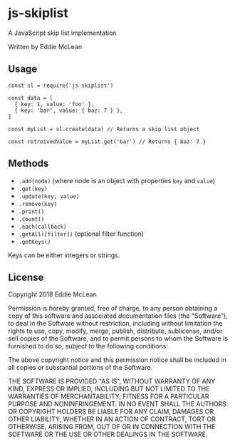 # js-skiplist

A JavaScript skip list implementation

Written by Eddie McLean

## Usage

```
const sl = require('js-skiplist')

const data = [
  { key: 1, value: 'foo' },
  { key: 'bar', value: { baz: 7 } },
]

const myList = sl.create(data) // Returns a skip list object

const retreivedValue = myList.get('bar') // Returns { baz: 7 }

```

## Methods

  - `.add(node)` (where node is an object with properties `key` and `value`)
  - `.get(key)`
  - `.update(key, value)`
  - `.remove(key)`
  - `.print()`
  - `.count()`
  - `.each(callback)`
  - `.getAll([filter])` (optional filter function)
  - `.getKeys()`

Keys can be either integers or strings.

## License

Copyright 2018 Eddie McLean

Permission is hereby granted, free of charge, to any person obtaining a copy of this software and associated documentation files (the "Software"), to deal in the Software without restriction, including without limitation the rights to use, copy, modify, merge, publish, distribute, sublicense, and/or sell copies of the Software, and to permit persons to whom the Software is furnished to do so, subject to the following conditions:

The above copyright notice and this permission notice shall be included in all copies or substantial portions of the Software.

THE SOFTWARE IS PROVIDED "AS IS", WITHOUT WARRANTY OF ANY KIND, EXPRESS OR IMPLIED, INCLUDING BUT NOT LIMITED TO THE WARRANTIES OF MERCHANTABILITY, FITNESS FOR A PARTICULAR PURPOSE AND NONINFRINGEMENT. IN NO EVENT SHALL THE AUTHORS OR COPYRIGHT HOLDERS BE LIABLE FOR ANY CLAIM, DAMAGES OR OTHER LIABILITY, WHETHER IN AN ACTION OF CONTRACT, TORT OR OTHERWISE, ARISING FROM, OUT OF OR IN CONNECTION WITH THE SOFTWARE OR THE USE OR OTHER DEALINGS IN THE SOFTWARE.
